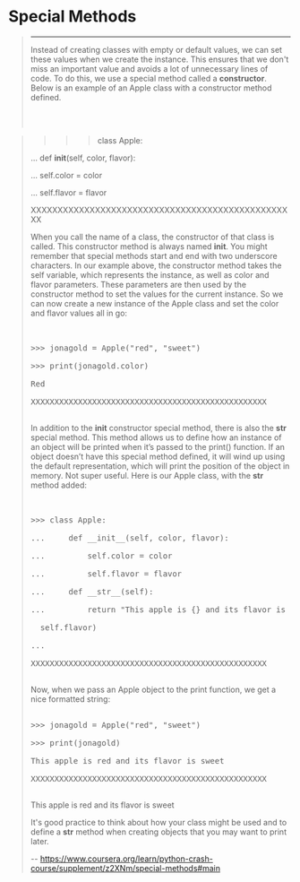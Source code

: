 # Special Methods
> 
> * * *
> 
> Instead of creating classes with empty or default values, we can set these values when we create the instance. This ensures that we don't miss an important value and avoids a lot of unnecessary lines of code. To do this, we use a special method called a **constructor**. Below is an example of an Apple class with a constructor method defined.
> 
> <pre contenteditable="false" data-language="python" tabindex="0" style="opacity: 1;">
> 

> >>> class Apple:
> 
> ...     def __init__(self, color, flavor):
> 
> ...         self.color = color
> 
> ...         self.flavor = flavor
> 
> XXXXXXXXXXXXXXXXXXXXXXXXXXXXXXXXXXXXXXXXXXXXXXXXXX
> 
> </pre>
> 
> When you call the name of a class, the constructor of that class is called. This constructor method is always named **__init__**. You might remember that special methods start and end with two underscore characters. In our example above, the constructor method takes the self variable, which represents the instance, as well as color and flavor parameters. These parameters are then used by the constructor method to set the values for the current instance. So we can now create a new instance of the Apple class and set the color and flavor values all in go:
> 
> <pre contenteditable="false" data-language="python" tabindex="0" style="opacity: 1;">
> 
> 
> >>> jonagold = Apple("red", "sweet")
> 
> >>> print(jonagold.color)
> 
> Red
> 
> XXXXXXXXXXXXXXXXXXXXXXXXXXXXXXXXXXXXXXXXXXXXXXXXXX
> 
> </pre>
> 
> In addition to the **__init__** constructor special method, there is also the **__str__** special method. This method allows us to define how an instance of an object will be printed when it’s passed to the print() function. If an object doesn’t have this special method defined, it will wind up using the default representation, which will print the position of the object in memory. Not super useful. Here is our Apple class, with the **__str__** method added:
> 
> <pre contenteditable="false" data-language="python" tabindex="0" style="opacity: 1;">
> 
> 
> >>> class Apple:
> 
> ...     def __init__(self, color, flavor):
> 
> ...         self.color = color
> 
> ...         self.flavor = flavor
> 
> ...     def __str__(self):
> 
> ...         return "This apple is {} and its flavor is {}".format(self.color, 
> 
>   self.flavor)
> 
> ...
> 
> XXXXXXXXXXXXXXXXXXXXXXXXXXXXXXXXXXXXXXXXXXXXXXXXXX
> 
> </pre>
> 
> Now, when we pass an Apple object to the print function, we get a nice formatted string:
> 
> <pre contenteditable="false" data-language="python" tabindex="0" style="opacity: 1;">
> 
> >>> jonagold = Apple("red", "sweet")
> 
> >>> print(jonagold)
> 
> This apple is red and its flavor is sweet
> 
> XXXXXXXXXXXXXXXXXXXXXXXXXXXXXXXXXXXXXXXXXXXXXXXXXX
> 
> </pre>
> 
> This apple is red and its flavor is sweet
> 
> It's good practice to think about how your class might be used and to define a __str__ method when creating objects that you may want to print later.
>
> -- https://www.coursera.org/learn/python-crash-course/supplement/z2XNm/special-methods#main
